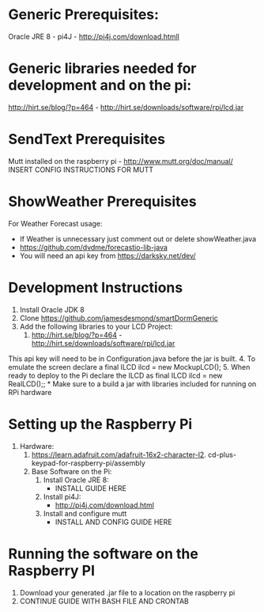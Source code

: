 # Generic Prerequisites:
Oracle JRE 8  -
pi4J - http://pi4j.com/download.htmll

# Generic libraries needed for development and on the pi:
http://hirt.se/blog/?p=464 - http://hirt.se/downloads/software/rpi/lcd.jar

# SendText Prerequisites
Mutt installed on the raspberry pi - http://www.mutt.org/doc/manual/
INSERT CONFIG INSTRUCTIONS FOR MUTT

# ShowWeather Prerequisites
For Weather Forecast usage: 
* If Weather is unnecessary just comment out or delete showWeather.java
* https://github.com/dvdme/forecastio-lib-java
* You will need an api key from https://darksky.net/dev/

# Development Instructions
1. Install Oracle JDK 8
2. Clone https://github.com/jamesdesmond/smartDormGeneric
3. Add the following libraries to your LCD Project:
    1. http://hirt.se/blog/?p=464 -  http://hirt.se/downloads/software/rpi/lcd.jar
    
This api key will need to be in Configuration.java before the jar is built.
  4. To emulate the screen declare a final ILCD ilcd = new MockupLCD();
  5. When ready to deploy to the Pi declare the ILCD as final ILCD ilcd = new RealLCD();;
     * Make sure to a build a jar with libraries included for running on RPi hardware

# Setting up the Raspberry Pi
1. Hardware:
    1. https://learn.adafruit.com/adafruit-16x2-character-l2. cd-plus-keypad-for-raspberry-pi/assembly
    1. Base Software on the Pi:
        1. Install Oracle JRE 8:
            * INSTALL GUIDE HERE
        1. Install pi4J:
            * http://pi4j.com/download.html
        1. Install and configure mutt
            * INSTALL AND CONFIG GUIDE HERE

# Running the software on the Raspberry PI
1. Download your generated .jar file to a location on the raspberry pi
2. CONTINUE GUIDE WITH BASH FILE AND CRONTAB
